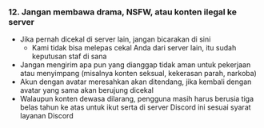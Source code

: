 ### 12. Jangan membawa drama, NSFW, atau konten ilegal ke server

- Jika pernah dicekal di server lain, jangan bicarakan di sini
   - Kami tidak bisa melepas cekal Anda dari server lain, itu sudah keputusan staf di sana
- Jangan mengirim apa pun yang dianggap tidak aman untuk pekerjaan atau menyimpang (misalnya konten seksual, kekerasan parah, narkoba)
- Akun dengan avatar meresahkan akan ditendang, jika kembali dengan avatar yang sama akan berujung dicekal
- Walaupun konten dewasa dilarang, pengguna masih harus berusia tiga belas tahun ke atas untuk ikut serta di server Discord ini sesuai syarat layanan Discord
